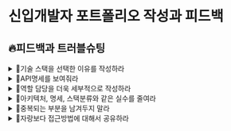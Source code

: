 # 신입개발자 포트폴리오 작성과 피드백

## 🔥피드백과 트러블슈팅
<details>
<summary>🚩기술 스택을 선택한 이유를 작성하라</summary>
<div markdown="1">

<br>
  
포트폴리오에 기술스택을 명시했으나, **왜 사용했는지에 대해서** 더욱 자랑하라는 피드백을 받았음
> 왜? 질문은 당연하게도 면접에서 나올 것이니, 자연스럽게 준비하는 것과 동시에 어필할 수 있음
> 당위성을 프로젝트와 함께 더욱 명확하게 표현하는 것이 중요하다!

</div>
</details>
<details>
<summary>🚩API명세를 보여줘라</summary>
<div markdown="1">

<br>  
  
API 개발명세를 작성했다면, 그것 또한 잘 보여주는 것이 중요하다는 피드백을 받았음
> 백엔드 개발자는 명세를 잘 쓰고 볼 줄 알아야 한다고 생각함. 중요한 능력!

</div>
</details>
<details>
<summary>🚩역할 담당을 더욱 세부적으로 작성하라</summary>
<div markdown="1">

<br>  
  
프로젝트 내부에서 아무리 잘 만들었어도 **본인이 무엇을 했는지**가 없다면 아무 소용이 없다는 피드백을 받았음
> 더욱 더 세세하게 프로젝트 내부에서 어떤 역할을 맡았는지에 대해서 작성하기

</div>
</details>

<details>
<summary>🚩아키텍처, 명세, 스택분류와 같은 실수를 줄여라</summary>
<div markdown="1">

아키텍처, 명세, 스택분류에서의 자잘하지만 실수가 있다는 피드백을 받았음
> 실수를 남겨두지 마라
> 아키텍처의 경우 80:443 포트라고 작성한 것은 HTTP, HTTPS를 표현했지만 콜론(:)기호가 바람직하지 않음. 콤마(,)로 수정!
> 개발명세의 경우 누락되어 있거나 목적에 맞지 않게 테스트된 도큐먼테이션을 제출하지 말고 확실하게 다 기입하기
> 이력서와 포트폴리오의 기술스택에서 AWS EC2, Docker는 배포(Deploy)지 CI/CD의 역할을 하는 Devops가 아님!

</div>
</details>

<details>
<summary>🚩중복되는 부분을 남겨두지 말라</summary>
<div markdown="1">

이력서와 포트폴리오에 중복적으로 작성되는 부분이 있다는 피드백을 받았음
  
> 중복된 글은 많은 서류를 심사하는 심사자의 눈을 피곤하게 할 뿐만 아니라 성의 없어 보일 수 있음
> 포트폴리오 링크와 같은 부분은 계속 남기지 말 것
> 이력서 및 포폴을 깔끔하게 남긴다면, 포폴 소개 페이지를 굳이 또 만들어둘 필요도 없어보임
  
</div>
</details>

<details>
<summary>🚩자랑보다 접근방법에 대해서 공유하라</summary>
<div markdown="1">

포트폴리오의 기술과 관련된 것은 어떤 기능을 만들었다고 **자랑하는 것을 줄이라**는 피드백을 받았음
  
> 서류를 심사하는 심사자는 어떤 기능인지 이미 다 안다! 
> 중요한 것은 어떤 메서드를 사용하여 접근했는지, 왜 그렇게 했는지!
  
</div>
</details>

